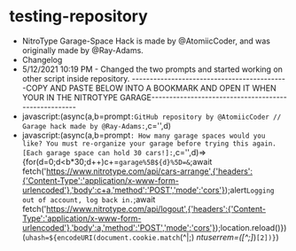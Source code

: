 # testing-repository
- NitroType Garage-Space Hack is made by @AtomiicCoder, and was originally made by @Ray-Adams.
- Changelog
-  5/12/2021 10:19 PM - Changed the two prompts and started working on other script inside repository.
--------------------------------------------COPY AND PASTE BELOW INTO A BOOKMARK AND OPEN IT WHEN YOUR IN THE NITROTYPE GARAGE-----------------------------------------------------
- javascript:(async(a,b=prompt`:GitHub repository by @AtomiicCoder // Garage hack made by @Ray-Adams:`,c='',d)
- javascript:(async(a,b=prompt`: How many garage spaces would you like? You must re-organize your garage before trying this again. [Each garage space can hold 30 cars!]:`,c='',d)=>{for(d=0;d<b*30;d++)c+=`garage%5B${d}%5D=&`;await fetch('https://www.nitrotype.com/api/cars-arrange',{'headers':{'Content-Type':'application/x-www-form-urlencoded'},'body':c+a,'method':'POST','mode':'cors'});alert`Logging out of account, log back in.`;await fetch('https://www.nitrotype.com/api/logout',{'headers':{'Content-Type':'application/x-www-form-urlencoded'},'body':a,'method':'POST','mode':'cors'});location.reload()})(`uhash=${encodeURI(document.cookie.match`(^|;) *ntuserrem=([^;]*)`[2])}`)
